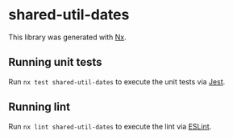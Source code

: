 # shared-util-dates

This library was generated with [Nx](https://nx.dev).

## Running unit tests

Run `nx test shared-util-dates` to execute the unit tests via [Jest](https://jestjs.io).

## Running lint

Run `nx lint shared-util-dates` to execute the lint via [ESLint](https://eslint.org/).
